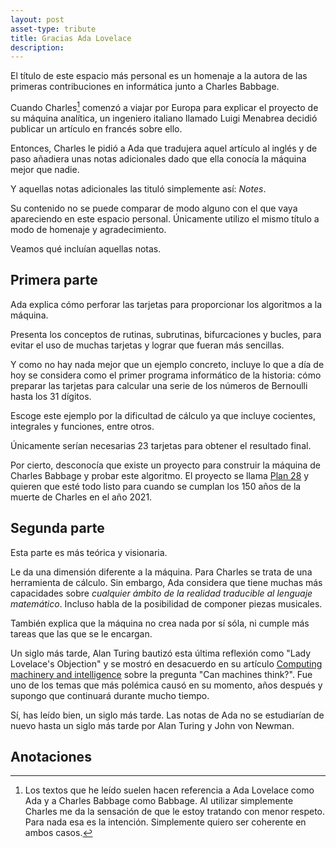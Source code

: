 ```yaml
---
layout: post
asset-type: tribute
title: Gracias Ada Lovelace
description: 
---
```


El título de este espacio más personal es un homenaje a la autora de las primeras contribuciones en informática junto a Charles Babbage. 

Cuando Charles[^1] comenzó a viajar por Europa para explicar el proyecto de su máquina analítica, un ingeniero italiano llamado Luigi Menabrea decidió publicar un artículo en francés sobre ello.

Entonces, Charles le pidió a Ada que tradujera aquel artículo al inglés y de paso añadiera unas notas adicionales dado que ella conocía la máquina mejor que nadie.

Y aquellas notas adicionales las tituló simplemente así: _Notes_. 

Su contenido no se puede comparar de modo alguno con el que vaya apareciendo en este espacio personal. Únicamente utilizo el mismo título a modo de homenaje y agradecimiento.

Veamos qué incluían aquellas notas.

## Primera parte

Ada explica cómo perforar las tarjetas para proporcionar los algoritmos a la máquina. 

Presenta los conceptos de rutinas, subrutinas, bifurcaciones y bucles, para evitar el uso de muchas tarjetas y lograr que fueran más sencillas.

Y como no hay nada mejor que un ejemplo concreto, incluye lo que a día de hoy se considera como el primer programa informático de la historia: cómo preparar las tarjetas para calcular una serie de los números de Bernoulli hasta los 31 dígitos.

Escoge este ejemplo por la dificultad de cálculo ya que incluye cocientes, integrales y funciones, entre otros. 

Únicamente serían necesarias 23 tarjetas para obtener el resultado final.

Por cierto, desconocía que existe un proyecto para construir la máquina de Charles Babbage y probar este algoritmo. El proyecto se llama [Plan 28](https://www.plan28.org) y quieren que esté todo listo para cuando se cumplan los 150 años de la muerte de Charles en el año 2021.

## Segunda parte

Esta parte es más teórica y visionaria.

Le da una dimensión diferente a la máquina. Para Charles se trata de una herramienta de cálculo. Sin embargo, Ada considera que tiene muchas más capacidades sobre _cualquier ámbito de la realidad traducible al lenguaje matemático_. Incluso habla de la posibilidad de componer piezas musicales.

También explica que la máquina no crea nada por sí sóla, ni cumple más tareas que las que se le encargan.

Un siglo más tarde, Alan Turing bautizó esta última reflexión como "Lady Lovelace's Objection" y se mostró en desacuerdo en su artículo [Computing machinery and intelligence](https://www.csee.umbc.edu/courses/471/papers/turing.pdf) sobre la pregunta "Can machines think?". Fue uno de los temas que más polémica causó en su momento, años después y supongo que continuará durante mucho tiempo.

Sí, has leído bien, un siglo más tarde. Las notas de Ada no se estudiarían de nuevo hasta un siglo más tarde por Alan Turing y John von Newman.

## Anotaciones

[^1]: Los textos que he leído suelen hacen referencia a Ada Lovelace como Ada y a Charles Babbage como Babbage. Al utilizar simplemente Charles me da la sensación de que le estoy tratando con menor respeto. Para nada esa es la intención. Simplemente quiero ser coherente en ambos casos.
